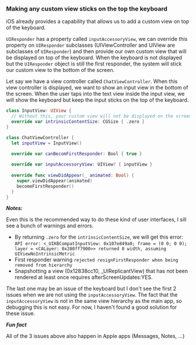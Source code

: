 ### Making any custom view sticks on the top the keyboard

iOS already provides a capability that allows us to add a custom view on top of the keyboard.

`UIResponder` has a property called `inputAccessoryView`, we can override this property 
on `UIResponder` subclasses (UIViewController and UIView are subclasses of `UIResponder`) 
and then provide our own custom view that will be displayed on top of the keyboard.
When the keyboard is not displayed but the `UIResponder` object is still the first responder,
the system will stick our custom view to the bottom of the screen. 

Let say we have a view controller called `ChatViewController`. 
When this view controller is displayed, we want to show an input view in the bottom of the screen.
When the user taps into the text view inside the input view, we will show the keyboard
but keep the input sticks on the top of the keyboard.

```Swift 
class InputView: UIView {
  // Without this, your custom view will not be displayed on the screen and you will be a bunch of constraint warnings.
  override var intrinsicContentSize: CGSize { .zero }
}
```

```Swift
class ChatViewController {
  let inputView = InputView()

  override var canBecomFirstResponder: Bool { true }
  
  override var inputAccessoryView: UIView? { inputView } 
  
  override func viewDidAppear(_ animated: Bool) {
    super.viewDidAppear(animated)
    becomeFirstResponder()
  }
}
```

***Notes:***

Even this is the recommended way to do these kind of user interfaces, I sill see a bunch of warnings and errors.
- By returning `.zero` for the `intrinsicContentSize`, we will get this error: `API error: <_UIKBCompatInputView: 0x107e849a0; frame = (0 0; 0 0); layer = <CALayer: 0x280ff7900>> returned 0 width, assuming UIViewNoIntrinsicMetric`
- First responder warning `rejected resignFirstResponder when being removed from hierarchy`
- Snapshotting a view (0x12838cc10, _UIReplicantView) that has not been rendered at least once requires afterScreenUpdates:YES.

The last one may be an issue of the keyboard but I don't see the first 2 issues when we are not using the `inputAccessoryView`.
The fact that the `inputAccessoryView` is not in the same view hierarchy as the main app, so debugging this is not easy. 
For now, I haven't found a good solution for these issue.

***Fun fact***

All of the 3 issues above also happen in Apple apps (Messages, Notes, ...)

